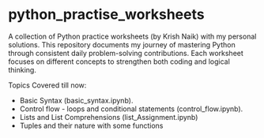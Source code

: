 # python_practise_worksheets
A collection of Python practice worksheets (by Krish Naik) with my personal solutions. This repository documents my journey of mastering Python through consistent daily problem-solving contributions. Each worksheet focuses on different concepts to strengthen both coding and logical thinking. 

Topics Covered till now: 
- Basic Syntax (basic_syntax.ipynb).
- Control flow - loops and conditional statements (control_flow.ipynb).
- Lists and List Comprehensions (list_Assignment.ipynb)
- Tuples and their nature with some functions
